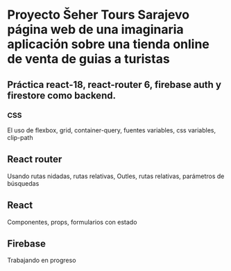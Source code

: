 # Proyecto Šeher Tours Sarajevo página web de una imaginaria aplicación sobre una tienda online de venta de guias a turistas

## Práctica react-18, react-router 6, firebase auth y firestore como backend.

### CSS

El uso de flexbox, grid, container-query, fuentes variables, css variables, clip-path

## React router

Usando rutas nidadas, rutas relativas, Outles, rutas relativas, parámetros de búsquedas

## React

Componentes, props, formularios con estado

## Firebase

Trabajando en progreso

##
